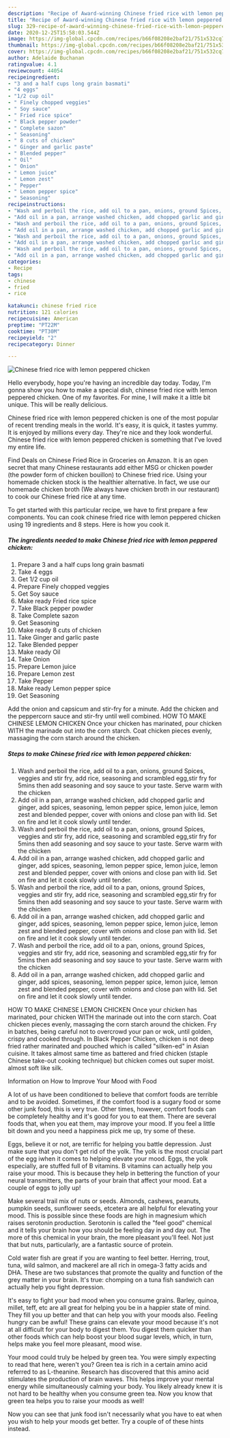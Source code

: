 ```yaml
---
description: "Recipe of Award-winning Chinese fried rice with lemon peppered chicken"
title: "Recipe of Award-winning Chinese fried rice with lemon peppered chicken"
slug: 329-recipe-of-award-winning-chinese-fried-rice-with-lemon-peppered-chicken
date: 2020-12-25T15:58:03.544Z
image: https://img-global.cpcdn.com/recipes/b66f08208e2baf21/751x532cq70/chinese-fried-rice-with-lemon-peppered-chicken-recipe-main-photo.jpg
thumbnail: https://img-global.cpcdn.com/recipes/b66f08208e2baf21/751x532cq70/chinese-fried-rice-with-lemon-peppered-chicken-recipe-main-photo.jpg
cover: https://img-global.cpcdn.com/recipes/b66f08208e2baf21/751x532cq70/chinese-fried-rice-with-lemon-peppered-chicken-recipe-main-photo.jpg
author: Adelaide Buchanan
ratingvalue: 4.1
reviewcount: 44054
recipeingredient:
- "3 and a half cups long grain basmati"
- "4 eggs"
- "1/2 cup oil"
- " Finely chopped veggies"
- " Soy sauce"
- " Fried rice spice"
- " Black pepper powder"
- " Complete sazon"
- " Seasoning"
- " 8 cuts of chicken"
- " Ginger and garlic paste"
- " Blended pepper"
- " Oil"
- " Onion"
- " Lemon juice"
- " Lemon zest"
- " Pepper"
- " Lemon pepper spice"
- " Seasoning"
recipeinstructions:
- "Wash and perboil the rice, add oil to a pan, onions, ground Spices, veggies and stir fry, add rice, seasoning and scrambled egg,stir fry for 5mins then add seasoning and soy sauce to your taste. Serve warm with the chicken"
- "Add oil in a pan, arrange washed chicken, add chopped garlic and ginger, add spices, seasoning, lemon pepper spice, lemon juice, lemon zest and blended pepper, cover with onions and close pan with lid. Set on fire and let it cook slowly until tender."
- "Wash and perboil the rice, add oil to a pan, onions, ground Spices, veggies and stir fry, add rice, seasoning and scrambled egg,stir fry for 5mins then add seasoning and soy sauce to your taste. Serve warm with the chicken"
- "Add oil in a pan, arrange washed chicken, add chopped garlic and ginger, add spices, seasoning, lemon pepper spice, lemon juice, lemon zest and blended pepper, cover with onions and close pan with lid. Set on fire and let it cook slowly until tender."
- "Wash and perboil the rice, add oil to a pan, onions, ground Spices, veggies and stir fry, add rice, seasoning and scrambled egg,stir fry for 5mins then add seasoning and soy sauce to your taste. Serve warm with the chicken"
- "Add oil in a pan, arrange washed chicken, add chopped garlic and ginger, add spices, seasoning, lemon pepper spice, lemon juice, lemon zest and blended pepper, cover with onions and close pan with lid. Set on fire and let it cook slowly until tender."
- "Wash and perboil the rice, add oil to a pan, onions, ground Spices, veggies and stir fry, add rice, seasoning and scrambled egg,stir fry for 5mins then add seasoning and soy sauce to your taste. Serve warm with the chicken"
- "Add oil in a pan, arrange washed chicken, add chopped garlic and ginger, add spices, seasoning, lemon pepper spice, lemon juice, lemon zest and blended pepper, cover with onions and close pan with lid. Set on fire and let it cook slowly until tender."
categories:
- Recipe
tags:
- chinese
- fried
- rice

katakunci: chinese fried rice 
nutrition: 121 calories
recipecuisine: American
preptime: "PT22M"
cooktime: "PT30M"
recipeyield: "2"
recipecategory: Dinner

---
```



![Chinese fried rice with lemon peppered chicken](https://img-global.cpcdn.com/recipes/b66f08208e2baf21/751x532cq70/chinese-fried-rice-with-lemon-peppered-chicken-recipe-main-photo.jpg)

Hello everybody, hope you're having an incredible day today. Today, I'm gonna show you how to make a special dish, chinese fried rice with lemon peppered chicken. One of my favorites. For mine, I will make it a little bit unique. This will be really delicious.

Chinese fried rice with lemon peppered chicken is one of the most popular of recent trending meals in the world. It's easy, it is quick, it tastes yummy. It is enjoyed by millions every day. They're nice and they look wonderful. Chinese fried rice with lemon peppered chicken is something that I've loved my entire life.

Find Deals on Chinese Fried Rice in Groceries on Amazon. It is an open secret that many Chinese restaurants add either MSG or chicken powder (the powder form of chicken bouillon) to Chinese fried rice. Using your homemade chicken stock is the healthier alternative. In fact, we use our homemade chicken broth (We always have chicken broth in our restaurant) to cook our Chinese fried rice at any time.


To get started with this particular recipe, we have to first prepare a few components. You can cook chinese fried rice with lemon peppered chicken using 19 ingredients and 8 steps. Here is how you cook it.

<!--inarticleads1-->

##### The ingredients needed to make Chinese fried rice with lemon peppered chicken:

1. Prepare 3 and a half cups long grain basmati
1. Take 4 eggs
1. Get 1/2 cup oil
1. Prepare  Finely chopped veggies
1. Get  Soy sauce
1. Make ready  Fried rice spice
1. Take  Black pepper powder
1. Take  Complete sazon
1. Get  Seasoning
1. Make ready  8 cuts of chicken
1. Take  Ginger and garlic paste
1. Take  Blended pepper
1. Make ready  Oil
1. Take  Onion
1. Prepare  Lemon juice
1. Prepare  Lemon zest
1. Take  Pepper
1. Make ready  Lemon pepper spice
1. Get  Seasoning


Add the onion and capsicum and stir-fry for a minute. Add the chicken and the peppercorn sauce and stir-fry until well combined. HOW TO MAKE CHINESE LEMON CHICKEN Once your chicken has marinated, pour chicken WITH the marinade out into the corn starch. Coat chicken pieces evenly, massaging the corn starch around the chicken. 

<!--inarticleads2-->

##### Steps to make Chinese fried rice with lemon peppered chicken:

1. Wash and perboil the rice, add oil to a pan, onions, ground Spices, veggies and stir fry, add rice, seasoning and scrambled egg,stir fry for 5mins then add seasoning and soy sauce to your taste. Serve warm with the chicken
1. Add oil in a pan, arrange washed chicken, add chopped garlic and ginger, add spices, seasoning, lemon pepper spice, lemon juice, lemon zest and blended pepper, cover with onions and close pan with lid. Set on fire and let it cook slowly until tender.
1. Wash and perboil the rice, add oil to a pan, onions, ground Spices, veggies and stir fry, add rice, seasoning and scrambled egg,stir fry for 5mins then add seasoning and soy sauce to your taste. Serve warm with the chicken
1. Add oil in a pan, arrange washed chicken, add chopped garlic and ginger, add spices, seasoning, lemon pepper spice, lemon juice, lemon zest and blended pepper, cover with onions and close pan with lid. Set on fire and let it cook slowly until tender.
1. Wash and perboil the rice, add oil to a pan, onions, ground Spices, veggies and stir fry, add rice, seasoning and scrambled egg,stir fry for 5mins then add seasoning and soy sauce to your taste. Serve warm with the chicken
1. Add oil in a pan, arrange washed chicken, add chopped garlic and ginger, add spices, seasoning, lemon pepper spice, lemon juice, lemon zest and blended pepper, cover with onions and close pan with lid. Set on fire and let it cook slowly until tender.
1. Wash and perboil the rice, add oil to a pan, onions, ground Spices, veggies and stir fry, add rice, seasoning and scrambled egg,stir fry for 5mins then add seasoning and soy sauce to your taste. Serve warm with the chicken
1. Add oil in a pan, arrange washed chicken, add chopped garlic and ginger, add spices, seasoning, lemon pepper spice, lemon juice, lemon zest and blended pepper, cover with onions and close pan with lid. Set on fire and let it cook slowly until tender.


HOW TO MAKE CHINESE LEMON CHICKEN Once your chicken has marinated, pour chicken WITH the marinade out into the corn starch. Coat chicken pieces evenly, massaging the corn starch around the chicken. Fry in batches, being careful not to overcrowd your pan or wok, until golden, crispy and cooked through. In Black Pepper Chicken, chicken is not deep fried rather marinated and pouched which is called &#34;silken-ed&#34; in Asian cuisine. It takes almost same time as battered and fried chicken (staple Chinese take-out cooking technique) but chicken comes out super moist. almost soft like silk. 

Information on How to Improve Your Mood with Food


A lot of us have been conditioned to believe that comfort foods are terrible and to be avoided. Sometimes, if the comfort food is a sugary food or some other junk food, this is very true. Other times, however, comfort foods can be completely healthy and it's good for you to eat them. There are several foods that, when you eat them, may improve your mood. If you feel a little bit down and you need a happiness pick me up, try some of these.

Eggs, believe it or not, are terrific for helping you battle depression. Just make sure that you don't get rid of the yolk. The yolk is the most crucial part of the egg iwhen it comes to helping elevate your mood. Eggs, the yolk especially, are stuffed full of B vitamins. B vitamins can actually help you raise your mood. This is because they help in bettering the function of your neural transmitters, the parts of your brain that affect your mood. Eat a couple of eggs to jolly up!

Make several trail mix of nuts or seeds. Almonds, cashews, peanuts, pumpkin seeds, sunflower seeds, etcetera are all helpful for elevating your mood. This is possible since these foods are high in magnesium which raises serotonin production. Serotonin is called the "feel good" chemical and it tells your brain how you should be feeling day in and day out. The more of this chemical in your brain, the more pleasant you'll feel. Not just that but nuts, particularly, are a fantastic source of protein.

Cold water fish are great if you are wanting to feel better. Herring, trout, tuna, wild salmon, and mackerel are all rich in omega-3 fatty acids and DHA. These are two substances that promote the quality and function of the grey matter in your brain. It's true: chomping on a tuna fish sandwich can actually help you fight depression. 

It's easy to fight your bad mood when you consume grains. Barley, quinoa, millet, teff, etc are all great for helping you be in a happier state of mind. They fill you up better and that can help you with your moods also. Feeling hungry can be awful! These grains can elevate your mood because it's not at all difficult for your body to digest them. You digest them quicker than other foods which can help boost your blood sugar levels, which, in turn, helps make you feel more pleasant, mood wise.

Your mood could truly be helped by green tea. You were simply expecting to read that here, weren't you? Green tea is rich in a certain amino acid referred to as L-theanine. Research has discovered that this amino acid stimulates the production of brain waves. This helps improve your mental energy while simultaneously calming your body. You likely already knew it is not hard to be healthy when you consume green tea. Now you know that green tea helps you to raise your moods as well!

Now you can see that junk food isn't necessarily what you have to eat when you wish to help your moods get better. Try  a  couple of  of  these  hints  instead.

